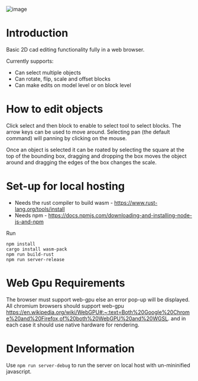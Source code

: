 ![image](https://github.com/user-attachments/assets/953a28d0-7d6e-44d3-95b3-62b93d5b23db)

# Introduction

Basic 2D cad editing functionality fully in a web browser.

Currently supports:

- Can select multiple objects
- Can rotate, flip, scale and offset blocks
- Can make edits on model level or on block level

# How to edit objects

Click select and then block to enable to select tool to select blocks. The arrow keys can be used to move around. Selecting pan (the default command) will panning by clicking on the mouse.

Once an object is selected it can be roated by selecting the square at the top of the bounding box, dragging and dropping the box moves the object around and dragging the edges of the box changes the scale.

# Set-up for local hosting

- Needs the rust compiler to build wasm - https://www.rust-lang.org/tools/install
- Needs npm - https://docs.npmjs.com/downloading-and-installing-node-js-and-npm

Run

```
npm install
cargo install wasm-pack
npm run build-rust
npm run server-release
```

# Web Gpu Requirements

The browser must support web-gpu else an error pop-up will be displayed. All chromium browsers should support web-gpu https://en.wikipedia.org/wiki/WebGPU#:~:text=Both%20Google%20Chrome%20and%20Firefox,of%20both%20WebGPU%20and%20WGSL. and in each case it should use native hardware for rendering.

# Development Information

Use `npm run server-debug` to run the server on local host with un-mininified javascript.
